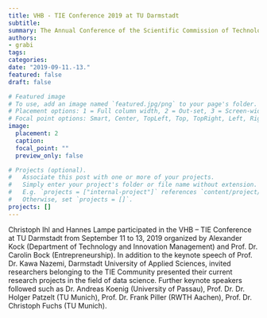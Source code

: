 ```yaml
---
title: VHB - TIE Conference 2019 at TU Darmstadt
subtitle: 
summary: The Annual Conference of the Scientific Commission of Technology, Innovation and Entrepreneurship (TIE) took place from 11. to 13. September 2019 at TU Darmstadt.
authors:
- grabi
tags:
categories:
date: "2019-09-11.-13."
featured: false
draft: false

# Featured image
# To use, add an image named `featured.jpg/png` to your page's folder.
# Placement options: 1 = Full column width, 2 = Out-set, 3 = Screen-width
# Focal point options: Smart, Center, TopLeft, Top, TopRight, Left, Right, BottomLeft, Bottom, BottomRight
image:
  placement: 2
  caption:
  focal_point: ""
  preview_only: false

# Projects (optional).
#   Associate this post with one or more of your projects.
#   Simply enter your project's folder or file name without extension.
#   E.g. `projects = ["internal-project"]` references `content/project/deep-learning/index.md`.
#   Otherwise, set `projects = []`.
projects: []
---
```


Christoph Ihl and Hannes Lampe participated in the VHB – TIE Conference at TU Darmstadt from September 11 to 13, 2019 organized by Alexander Kock (Department of Technology and Innovation Management) and Prof. Dr. Carolin Bock (Entrepreneurship).
In addition to the keynote speech of Prof. Dr. Kawa Nazemi, Darmstadt University of Applied Sciences, invited researchers belonging to the TIE Community presented their current research projects in the field of data science. 
Further keynote speakers followed such as Dr. Andreas Koenig (University of Passau), Prof. Dr. Dr. Holger Patzelt (TU Munich), Prof. Dr. Frank Piller (RWTH Aachen), Prof. Dr. Christoph Fuchs (TU Munich). 
